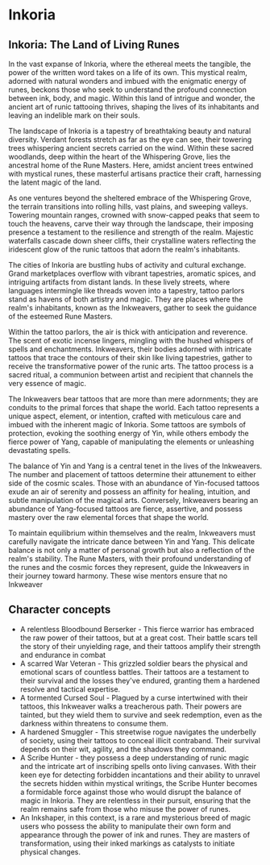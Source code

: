 # Inkoria

## Inkoria: The Land of Living Runes

In the vast expanse of Inkoria, where the ethereal meets the tangible, the power of the written word takes on a life of its own. This mystical realm, adorned with natural wonders and imbued with the enigmatic energy of runes, beckons those who seek to understand the profound connection between ink, body, and magic. Within this land of intrigue and wonder, the ancient art of runic tattooing thrives, shaping the lives of its inhabitants and leaving an indelible mark on their souls.

The landscape of Inkoria is a tapestry of breathtaking beauty and natural diversity. Verdant forests stretch as far as the eye can see, their towering trees whispering ancient secrets carried on the wind. Within these sacred woodlands, deep within the heart of the Whispering Grove, lies the ancestral home of the Rune Masters. Here, amidst ancient trees entwined with mystical runes, these masterful artisans practice their craft, harnessing the latent magic of the land.

As one ventures beyond the sheltered embrace of the Whispering Grove, the terrain transitions into rolling hills, vast plains, and sweeping valleys. Towering mountain ranges, crowned with snow-capped peaks that seem to touch the heavens, carve their way through the landscape, their imposing presence a testament to the resilience and strength of the realm. Majestic waterfalls cascade down sheer cliffs, their crystalline waters reflecting the iridescent glow of the runic tattoos that adorn the realm's inhabitants.

The cities of Inkoria are bustling hubs of activity and cultural exchange. Grand marketplaces overflow with vibrant tapestries, aromatic spices, and intriguing artifacts from distant lands. In these lively streets, where languages intermingle like threads woven into a tapestry, tattoo parlors stand as havens of both artistry and magic. They are places where the realm's inhabitants, known as the Inkweavers, gather to seek the guidance of the esteemed Rune Masters.

Within the tattoo parlors, the air is thick with anticipation and reverence. The scent of exotic incense lingers, mingling with the hushed whispers of spells and enchantments. Inkweavers, their bodies adorned with intricate tattoos that trace the contours of their skin like living tapestries, gather to receive the transformative power of the runic arts. The tattoo process is a sacred ritual, a communion between artist and recipient that channels the very essence of magic.

The Inkweavers bear tattoos that are more than mere adornments; they are conduits to the primal forces that shape the world. Each tattoo represents a unique aspect, element, or intention, crafted with meticulous care and imbued with the inherent magic of Inkoria. Some tattoos are symbols of protection, evoking the soothing energy of Yin, while others embody the fierce power of Yang, capable of manipulating the elements or unleashing devastating spells.

The balance of Yin and Yang is a central tenet in the lives of the Inkweavers. The number and placement of tattoos determine their attunement to either side of the cosmic scales. Those with an abundance of Yin-focused tattoos exude an air of serenity and possess an affinity for healing, intuition, and subtle manipulation of the magical arts. Conversely, Inkweavers bearing an abundance of Yang-focused tattoos are fierce, assertive, and possess mastery over the raw elemental forces that shape the world.

To maintain equilibrium within themselves and the realm, Inkweavers must carefully navigate the intricate dance between Yin and Yang. This delicate balance is not only a matter of personal growth but also a reflection of the realm's stability. The Rune Masters, with their profound understanding of the runes and the cosmic forces they represent, guide the Inkweavers in their journey toward harmony. These wise mentors ensure that no Inkweaver

## Character concepts

- A relentless Bloodbound Berserker - This fierce warrior has embraced the raw power of their tattoos, but at a great cost. Their battle scars tell the story of their unyielding rage, and their tattoos amplify their strength and endurance in combat
- A scarred War Veteran - This grizzled soldier bears the physical and emotional scars of countless battles. Their tattoos are a testament to their survival and the losses they've endured, granting them a hardened resolve and tactical expertise.
- A tormented Cursed Soul - Plagued by a curse intertwined with their tattoos, this Inkweaver walks a treacherous path. Their powers are tainted, but they wield them to survive and seek redemption, even as the darkness within threatens to consume them.
- A hardened Smuggler - This streetwise rogue navigates the underbelly of society, using their tattoos to conceal illicit contraband. Their survival depends on their wit, agility, and the shadows they command.
- A Scribe Hunter - they possess a deep understanding of runic magic and the intricate art of inscribing spells onto living canvases. With their keen eye for detecting forbidden incantations and their ability to unravel the secrets hidden within mystical writings, the Scribe Hunter becomes a formidable force against those who would disrupt the balance of magic in Inkoria. They are relentless in their pursuit, ensuring that the realm remains safe from those who misuse the power of runes.
- An Inkshaper, in this context, is a rare and mysterious breed of magic users who possess the ability to manipulate their own form and appearance through the power of ink and runes. They are masters of transformation, using their inked markings as catalysts to initiate physical changes.

